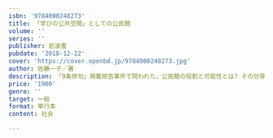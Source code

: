 ```yaml
---
isbn: '9784000248273'
title: 「学びの公共空間」としての公民館
volume: ''
series: ''
publisher: 岩波書
pubdate: '2018-12-22'
cover: 'https://cover.openbd.jp/9784000248273.jpg'
author: 佐藤一子／著
description: 「9条俳句」掲載拒否事件で問われた，公民館の役割と可能性とは? その分厚い歴史と，現在の多彩な各地の活動から検証．
price: '1900'
genre: ''
target: 一般
format: 単行本
content: 社会

---
```

